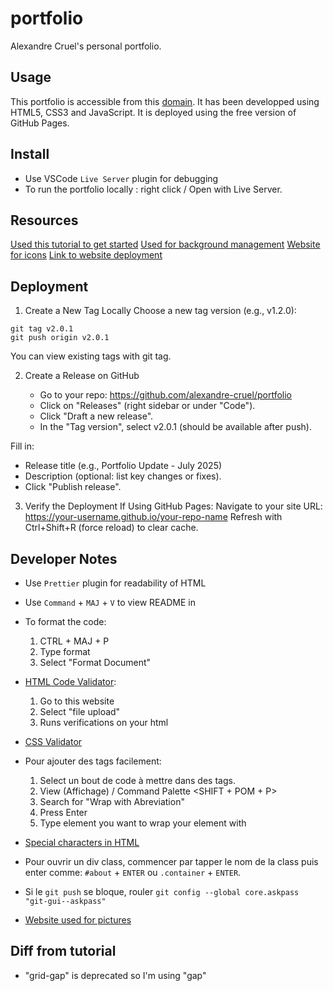 # portfolio

Alexandre Cruel's personal portfolio.

## Usage

This portfolio is accessible from this [domain](https://alexandre-cruel.github.io/portfolio/).
It has been developped using HTML5, CSS3 and JavaScript.
It is deployed using the free version of GitHub Pages.

## Install

- Use VSCode `Live Server` plugin for debugging
- To run the portfolio locally : right click / Open with Live Server.

## Resources

[Used this tutorial to get started](https://youtu.be/0YFrGy_mzjY)
[Used for background management](https://www.codeur.com/tuto/css/effet-parallaxe-css/#:~:text=L'effet%20de%20parallaxe%20en,'exploration%20de%20l'utilisateur.)
[Website for icons](https://fontawesome.com/icons)
[Link to website deployment](https://www.geeksforgeeks.org/how-to-create-and-deploy-your-portfolio-in-under-10-minutes/)

## Deployment

1. Create a New Tag Locally
   Choose a new tag version (e.g., v1.2.0):

```shell
git tag v2.0.1
git push origin v2.0.1
```

You can view existing tags with git tag.

2. Create a Release on GitHub

   - Go to your repo: https://github.com/alexandre-cruel/portfolio
   - Click on "Releases" (right sidebar or under "Code").
   - Click "Draft a new release".
   - In the "Tag version", select v2.0.1 (should be available after push).

Fill in:

- Release title (e.g., Portfolio Update - July 2025)
- Description (optional: list key changes or fixes).
- Click "Publish release".

3. Verify the Deployment
   If Using GitHub Pages:
   Navigate to your site URL: https://your-username.github.io/your-repo-name
   Refresh with Ctrl+Shift+R (force reload) to clear cache.

## Developer Notes

- Use `Prettier` plugin for readability of HTML
- Use `Command` + `MAJ` + `V` to view README in

- To format the code:

  1. CTRL + MAJ + P
  2. Type format
  3. Select "Format Document"

- [HTML Code Validator](https://validator.w3.org/):

  1. Go to this website
  2. Select "file upload"
  3. Runs verifications on your html

- [CSS Validator](https://jigsaw.w3.org/css-validator/)

- Pour ajouter des tags facilement:

  1. Select un bout de code à mettre dans des tags.
  2. View (Affichage) / Command Palette <SHIFT + POM + P>
  3. Search for "Wrap with Abreviation"
  4. Press Enter
  5. Type element you want to wrap your element with

- [Special characters in HTML](https://www.w3schools.com/html/html_entities.asp)

- Pour ouvrir un div class, commencer par tapper le nom de la class puis enter comme: `#about` + `ENTER` ou `.container` + `ENTER`.

- Si le `git push` se bloque, rouler `git config --global core.askpass "git-gui--askpass"`

- [Website used for pictures](https://unsplash.com/s/photos/portfolio)

## Diff from tutorial

- "grid-gap" is deprecated so I'm using "gap"
